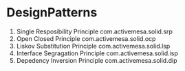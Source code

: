 # DesignPatterns

1) Single Resposibility Principle                        com.activemesa.solid.srp
2) Open Closed Principle                                 com.activemesa.solid.ocp
3) Liskov Substitution Principle                         com.activemesa.solid.lsp
4) Interface Segragation Principle                       com.activemesa.solid.isp
5) Depedency Inversion Principle                         com.activemesa.solid.dip

